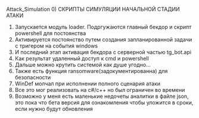  Attack_Simulation
0) СКРИПТЫ СИМУЛЯЦИИ НАЧАЛЬНОЙ СТАДИИ АТАКИ
1) Запускается модуль loader. Подргужаются главный бекдор и скрипт powershell для постоянства
2) Активируется постоянство путем создания запланированной задачи с тригером на события windows
3) И последний этап активация бекдора с серверной частью tg_bot.api
4) Как результат удаленный доступ к cmd и powershell
5) Дальше можно крутить системой как душе угодно...
6) Также есть функция ransomware(задокументированна) для безопасности
7) WinDef молчал при исполнении полного сценария атаки
8) Все это мог реализовать на c#/c++ но был ограничен во времени
9) Возможно у меня есть маленькие недочеты аналитки в файле json, это пока что бета версия для ознакомления чтобы уложится в сроки, если нужно будут обновления

